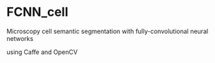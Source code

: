 # FCNN_cell
Microscopy cell semantic segmentation with fully-convolutional neural networks

using Caffe and OpenCV
